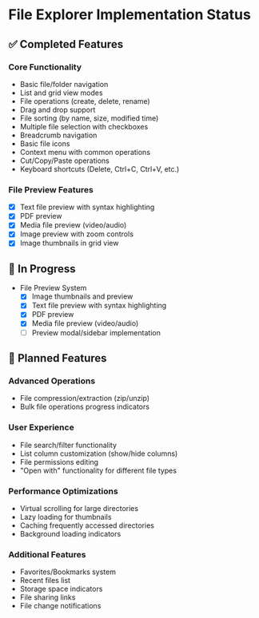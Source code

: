 # File Explorer Implementation Status

## ✅ Completed Features

### Core Functionality
- Basic file/folder navigation
- List and grid view modes
- File operations (create, delete, rename)
- Drag and drop support
- File sorting (by name, size, modified time)
- Multiple file selection with checkboxes
- Breadcrumb navigation
- Basic file icons
- Context menu with common operations
- Cut/Copy/Paste operations
- Keyboard shortcuts (Delete, Ctrl+C, Ctrl+V, etc.)

### File Preview Features
- [x] Text file preview with syntax highlighting
- [x] PDF preview
- [x] Media file preview (video/audio)
- [x] Image preview with zoom controls
- [x] Image thumbnails in grid view

## 🚧 In Progress
- File Preview System
  - [x] Image thumbnails and preview
  - [x] Text file preview with syntax highlighting
  - [x] PDF preview
  - [x] Media file preview (video/audio)
  - [ ] Preview modal/sidebar implementation

## 📝 Planned Features

### Advanced Operations
- File compression/extraction (zip/unzip)
- Bulk file operations progress indicators

### User Experience
- File search/filter functionality
- List column customization (show/hide columns)
- File permissions editing
- "Open with" functionality for different file types

### Performance Optimizations
- Virtual scrolling for large directories
- Lazy loading for thumbnails
- Caching frequently accessed directories
- Background loading indicators

### Additional Features
- Favorites/Bookmarks system
- Recent files list
- Storage space indicators
- File sharing links
- File change notifications
